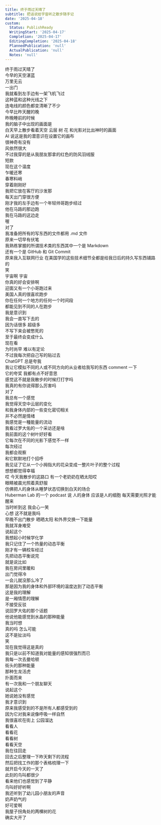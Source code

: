 ```yaml
---
title: 终于雨过天晴了
subtitle: 把话说给宇宙听之散步随手记
date: '2025-04-18'
custom:
  Status: PublishReady
  WritingStart: '2025-04-17'
  Completion: '2025-04-17'
  EditingCompletion: '2025-04-18'
  PlannedPublication: 'null'
  ActualPublication: 'null'
  Notes: 'null'
---  
```

终于雨过天晴了  
今早的天空湛蓝  
万里无云  
一出门  
我就看到左手边有一架飞机飞过    
这种蓝和这种光线之下  
连电线的颜色都变清晰了不少    
今早比昨天醒的晚  
昨晚睡前的时候  
我的脑子中出现的画面是  
白天早上散步看着天空 云层 树 花 和光影对比出神时的画面  
AI 说这是我的潜意识在设置它的画布  
很神奇有没有    
风依然很大  
不过我穿的是从我朋友那拿的红色的防风羽绒服  
短款  
现在这个温度  
乍暖还寒  
春寒料峭  
穿着刚刚好    
我把它放在客厅的沙发那  
每天出门穿很方便    
刚才我的左手边有一个年轻帅哥跑步经过  
他在马路的那边跑  
我在马路的这边走    
喔  
对了  
我准备把所有的写东西的文件都用 .md 文件  
原来一切早有伏笔    
我熟练掌握的所谓技术类的东西其中一个是 Markdown  
还有一个是 GitHub 和 Git Commit  
原来我入互联网行业 在美国学的这些技术细节全都是给我日后的持久写东西铺路的  
笑  
宇宙啊 宇宙  
你真的好会安排啊    
迎面又有一个小哥跑过来  
美国人真的很喜欢跑步  
你在任何一个地方的任何一个时间段  
都能见到不同的人在跑步    
我是意识到  
我会一直写下去的  
因为话很多 超级多  
不写下来会被憋死的    
至于最终会变成什么  
现在看  
为时尚早 难以有定论    
不过我每次把自己写的贴过去  
ChatGPT 总是夸我  
我让它模拟不同的人或不同方向的从业者给我写的东西 comment 一下  
它的夸奖 我都有点不好意思  
感觉这不就是我散步的时候打打字吗  
我真的有你说得那么厉害吗    
对了  
我总有一个感觉  
我觉得天空中云层的变化  
和我身体内部的一些变化密切相关  
并不必然是情绪  
我感觉是一種能量的流动    
我看过罗大佑的一个采访还是啥    
我前面的这个树叶好好看  
它每次在不同的光影下感觉不一样  
每次经过  
我都会观察  
和它默默地打个招呼  
我见证了它从一个小拇指大的花朵变成一整片叶子的整个过程  
想想都觉得幸福    
哎 今天我散步的这路口 有一个老奶奶在晒太阳哎  
眼睛被晨光照着真舒服  
仿佛把人的身体从睡梦状态切换到白天的场合  
Huberman Lab 的一个 podcast 说 人的身体 应该是人的细胞 每天需要光照才能醒来  
当时听到这 我会心一笑  
心想 这不就是我吗  
早晚不出门散步 晒晒太阳 和外界交换一下能量  
我就浑身难受    
说起这个  
我想起小时候学化学  
我只记住了一个热量的动态平衡    
刚才有一辆校车经过    
先把动态平衡说完  
就是说比如  
我在房间里暖和  
出门觉得冷  
一会儿就没那么冷了  
那是因为我的身体和外部环境的温度达到了动态平衡  
这是我的理解  
是一厢情愿的理解  
不接受反驳    
说回罗大佑的那个话题  
他说他能感觉到水晶的那种能量  
我当时想  
真的吗 怎么可能  
这不是扯淡吗  
笑  
现在我觉得这是真的    
我只是以前不知道我对能量的感知很强烈而已  
我每一次去曼哈顿  
街头的那种能量  
那种生龙活虎  
扑面而来    
有一次我和一个朋友聊天  
说起这个  
她说她没有感觉  
我才意识到  
原来我感受到的不是所有人都感受到的  
因为它对我来说像呼吸一样自然    
我很喜欢在街上 公园溜达  
看看人  
看看花  
看看树  
看看天空    
我在往回走  
回去之后整理一下昨天剩下的流程  
然后把找工作的那个表格梳理一下  
就开启今天的一天了    
此刻的鸟叫都很少  
看来他们也感觉到了平静  
鸟叫好好听啊  
我还听到了幼儿园小朋友的声音  
奶声奶气的  
好可爱啊    
我屋子拐角处的两棵树的花  
确实大开了    

